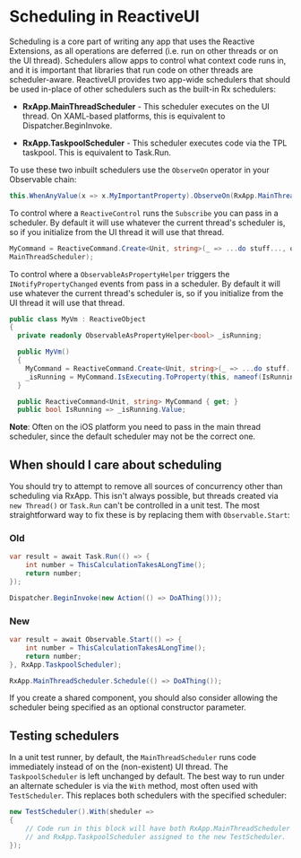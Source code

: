 # Scheduling in ReactiveUI

Scheduling is a core part of writing any app that uses the Reactive Extensions, as all operations are deferred (i.e. run on other threads or on the UI thread). Schedulers allow apps to control what context code runs in, and it is important that libraries that run code on other threads are scheduler-aware. ReactiveUI provides two app-wide schedulers that should be used in-place of other schedulers such as the built-in Rx schedulers:

* **RxApp.MainThreadScheduler** - This scheduler executes on the UI thread. On XAML-based platforms, this is equivalent to Dispatcher.BeginInvoke.

* **RxApp.TaskpoolScheduler** - This scheduler executes code via the TPL taskpool. This is equivalent to Task.Run.

To use these two inbuilt schedulers use the `ObserveOn` operator in your Observable chain:

```cs
this.WhenAnyValue(x => x.MyImportantProperty).ObserveOn(RxApp.MainThreadScheduler).Subscribe(x => ...);
```

To control where a `ReactiveControl` runs the `Subscribe` you can pass in a scheduler. By default it will use whatever the current thread's scheduler is, so if you initialize from the UI thread it will use that thread.

```cs
MyCommand = ReactiveCommand.Create<Unit, string>(_ => ...do stuff..., outputScheduler: RxApp.
MainThreadScheduler);
```

To control where a `ObservableAsPropertyHelper` triggers the `INotifyPropertyChanged` events from pass in a scheduler. By default it will use whatever the current thread's scheduler is, so if you initialize from the UI thread it will use that thread.

```cs
public class MyVm : ReactiveObject
{
  private readonly ObservableAsPropertyHelper<bool> _isRunning;

  public MyVm()
  {
    MyCommand = ReactiveCommand.Create<Unit, string>(_ => ...do stuff..., outputScheduler: RxApp.MainThreadScheduler);
    _isRunning = MyCommand.IsExecuting.ToProperty(this, nameof(IsRunning), scheduler: RxApp.MainThreadScheduler);  
  }

  public ReactiveCommand<Unit, string> MyCommand { get; }
  public bool IsRunning => _isRunning.Value;
```

**Note**: Often on the iOS platform you need to pass in the main thread scheduler, since the default scheduler may not be the correct one.

## When should I care about scheduling

You should try to attempt to remove all sources of concurrency other than scheduling via RxApp. This isn't always possible, but threads created via `new Thread()` or `Task.Run` can't be controlled in a unit test. The most straightforward way to fix these is by replacing them with `Observable.Start`:

### Old

```csharp
var result = await Task.Run(() => {
    int number = ThisCalculationTakesALongTime();
    return number;
});

Dispatcher.BeginInvoke(new Action(() => DoAThing()));
```

### New

```csharp
var result = await Observable.Start(() => {
    int number = ThisCalculationTakesALongTime();
    return number;
}, RxApp.TaskpoolScheduler);

RxApp.MainThreadScheduler.Schedule(() => DoAThing());
```

If you create a shared component, you should also consider allowing the scheduler being specified as an optional constructor parameter.

## Testing schedulers

In a unit test runner, by default, the `MainThreadScheduler` runs code immediately instead of on the (non-existent) UI thread. The `TaskpoolScheduler` is left unchanged by default. The best way to run under an alternate scheduler is via the `With` method, most often used with `TestScheduler`. This replaces both schedulers with the specified scheduler:

```csharp
new TestScheduler().With(sheduler => 
{
    // Code run in this block will have both RxApp.MainThreadScheduler
    // and RxApp.TaskpoolScheduler assigned to the new TestScheduler.
});
```
